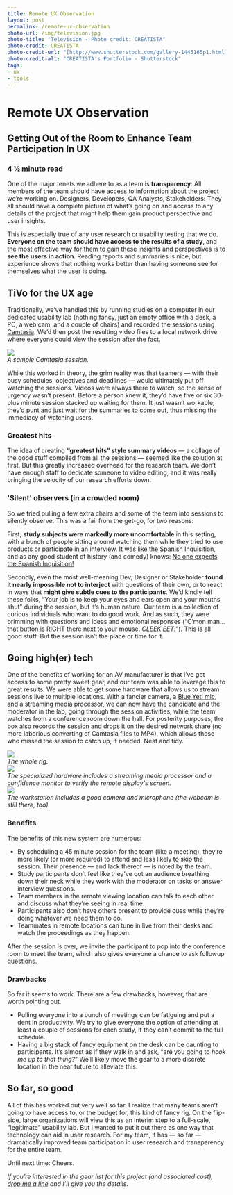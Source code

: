 ```yaml
---
title: Remote UX Observation
layout: post
permalink: /remote-ux-observation
photo-url: /img/television.jpg
photo-title: "Television - Photo credit: CREATISTA"
photo-credit: CREATISTA
photo-credit-url: "[http://www.shutterstock.com/gallery-1445165p1.html][1]"
photo-credit-alt: "CREATISTA's Portfolio - Shutterstock"
tags:
- ux
- tools
---
```


# Remote UX Observation

## Getting Out of the Room to Enhance Team Participation In UX

### 4 &frac12; minute read

One of the major tenets we adhere to as a team is **transparency**: All members of the team should have access to information about the project we’re working on. Designers, Developers, QA Analysts, Stakeholders: They all should have a complete picture of what’s going on and access to any details of the project that might help them gain product perspective and user insights.

This is especially true of any user research or usability testing that we do. **Everyone on the team should have access to the results of a study**, and the most effective way for them to gain these insights and perspectives is to **see the users in action**. Reading reports and summaries is nice, but experience shows that nothing works better than having someone see for themselves what the user is doing.

## TiVo for the UX age

Traditionally, we’ve handled this by running studies on a computer in our dedicated usability lab (nothing fancy, just an empty office with a desk, a PC, a web cam, and a couple of chairs) and recorded the sessions using [Camtasia][2]. We’d then post the resulting video files to a local network drive where everyone could view the session after the fact.

<div class="filler-background"><a href="/img/camtasia-sample.jpg"><img src="/img/camtasia-sample.jpg" class="floatcenter" /></a></div><em class="img-caption">A sample Camtasia session.</em>

While this worked in theory, the grim reality was that teamers — with their busy schedules, objectives and deadlines — would ultimately put off watching the sessions. Videos were always there to watch, so the sense of urgency wasn’t present. Before a person knew it, they’d have five or six 30-plus minute session stacked up waiting for them. It just wasn’t workable; they’d punt and just wait for the summaries to come out, thus missing the immediacy of watching users. 

### Greatest hits

The idea of creating **“greatest hits” style summary videos** — a collage of the good stuff compiled from all the sessions — seemed like the solution at first. But this greatly increased overhead for the research team. We don’t have enough staff to dedicate someone to video editing, and it was really bringing the velocity of our research efforts down.

### 'Silent' observers (in a crowded room)

So we tried pulling a few extra chairs and some of the team into sessions to silently observe. This was a fail from the get-go, for two reasons: 

First, **study subjects were markedly more uncomfortable** in this setting, with a bunch of people sitting around watching them while they tried to use products or participate in an interview. It was like the Spanish Inquisition, and as any good student of history (and comedy) knows: [No one expects the Spanish Inquisition!][3]

Secondly, even the most well-meaning Dev, Designer or Stakeholder **found it nearly impossible not to interject** with questions of their own, or to react in ways that **might give subtle cues to the participants**. We’d kindly tell these folks, “Your job is to keep your eyes and ears open and your mouths shut” during the session, but it’s human nature. Our team is a collection of curious individuals who want to do good work. And as such, they were brimming with questions and ideas and emotional responses (“C’mon man… that button is RIGHT there next to your mouse. *CLEEK EET!*”). This is all good stuff. But the session isn’t the place or time for it.

## Going high(er) tech

One of the benefits of working for an AV manufacturer is that I’ve got access to some pretty sweet gear, and our team was able to leverage this to great results. We were able to get some hardware that allows us to stream sessions live to multiple locations. With a fancier camera, a [Blue Yeti mic][4], and a streaming media processor, we can now have the candidate and the moderator in the lab, going through the session activities, while the team watches from a conference room down the hall. For posterity purposes, the box also records the session and drops it on the desired network share (no more laborious converting of Camtasia files to MP4), which allows those who missed the session to catch up, if needed. Neat and tidy.

<div class="filler-background"><a href="/img/streaming-rig1.jpg"><img src="/img/streaming-rig1.jpg" class="floatcenter" /></a></div><em class="img-caption">The whole rig.</em>

<div class="filler-background"><a href="/img/streaming-rig2.jpg"><img src="/img/streaming-rig2.jpg" class="floatcenter" /></a></div><em class="img-caption">The specialized hardware includes a streaming media processor and a confidence monitor to verify the remote display's screen.</em>

<div class="filler-background"><a href="/img/streaming-rig3.jpg"><img src="/img/streaming-rig3.jpg" class="floatcenter" /></a></div><em class="img-caption">The workstation includes a good camera and microphone (the webcam is still there, too).</em>

### Benefits

The benefits of this new system are numerous:

- By scheduling a 45 minute session for the team (like a meeting), they’re more likely (or more required) to attend and less likely to skip the session. Their presence — and lack thereof — is noted by the team.
- Study participants don’t feel like they’ve got an audience breathing down their neck while they work with the moderator on tasks or answer interview questions.
- Team members in the remote viewing location can talk to each other and discuss what they’re seeing in real time.
- Participants also don’t have others present to provide cues while they’re doing whatever we need them to do.
- Teammates in remote locations can tune in live from their desks and watch the proceedings as they happen.

After the session is over, we invite the participant to pop into the conference room to meet the team, which also gives everyone a chance to ask followup questions.

### Drawbacks

So far it seems to work. There are a few drawbacks, however, that are worth pointing out.

- Pulling everyone into a bunch of meetings can be fatiguing and put a dent in productivity. We try to give everyone the option of attending at least a couple of sessions for each study, if they can’t commit to the full schedule.
- Having a big stack of fancy equipment on the desk can be daunting to participants. It’s almost as if they walk in and ask, “are you going to *hook me up to that thing?*" We’ll likely move the gear to a more discrete location in the near future to alleviate this.

## So far, so good

All of this has worked out very well so far. I realize that many teams aren’t going to have access to, or the budget for, this kind of fancy rig. On the flip-side, large organizations will view this as an interim step to a full-scale, "legitimate" usability lab. But I wanted to put it out there as one way that technology can aid in user research. For my team, it has — so far — dramatically improved team participation in user research and transparency for the entire team.

Until next time: Cheers.

*If you’re interested in the gear list for this project (and associated cost), [drop me a line][5] and I’ll give you the details.*




 

[1]:	https://www.shutterstock.com/g/CREATISTA
[2]:	https://www.techsmith.com/camtasia.html
[3]:	https://www.youtube.com/watch?v=7WJXHY2OXGE
[4]:	http://www.bluemic.com/products/yeti/
[5]:	mailto:drew@drwtod.com